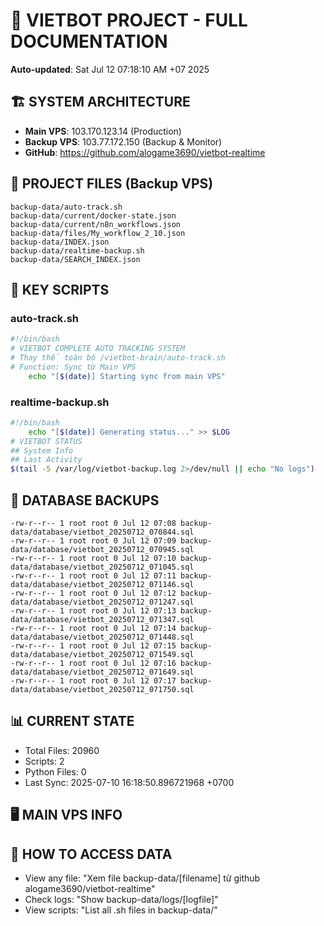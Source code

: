 # 🤖 VIETBOT PROJECT - FULL DOCUMENTATION
**Auto-updated**: Sat Jul 12 07:18:10 AM +07 2025

## 🏗️ SYSTEM ARCHITECTURE
- **Main VPS**: 103.170.123.14 (Production)
- **Backup VPS**: 103.77.172.150 (Backup & Monitor)
- **GitHub**: https://github.com/alogame3690/vietbot-realtime

## 📁 PROJECT FILES (Backup VPS)
```
backup-data/auto-track.sh
backup-data/current/docker-state.json
backup-data/current/n8n_workflows.json
backup-data/files/My_workflow_2_10.json
backup-data/INDEX.json
backup-data/realtime-backup.sh
backup-data/SEARCH_INDEX.json
```

## 🔧 KEY SCRIPTS
### auto-track.sh
```bash
#!/bin/bash
# VIETBOT COMPLETE AUTO TRACKING SYSTEM
# Thay thế toàn bộ /vietbot-brain/auto-track.sh
# Function: Sync từ Main VPS
    echo "[$(date)] Starting sync from main VPS"
```
### realtime-backup.sh
```bash
#!/bin/bash
    echo "[$(date)] Generating status..." >> $LOG
# VIETBOT STATUS
## System Info
## Last Activity
$(tail -5 /var/log/vietbot-backup.log 2>/dev/null || echo "No logs")
```

## 💾 DATABASE BACKUPS
```
-rw-r--r-- 1 root root 0 Jul 12 07:08 backup-data/database/vietbot_20250712_070844.sql
-rw-r--r-- 1 root root 0 Jul 12 07:09 backup-data/database/vietbot_20250712_070945.sql
-rw-r--r-- 1 root root 0 Jul 12 07:10 backup-data/database/vietbot_20250712_071045.sql
-rw-r--r-- 1 root root 0 Jul 12 07:11 backup-data/database/vietbot_20250712_071146.sql
-rw-r--r-- 1 root root 0 Jul 12 07:12 backup-data/database/vietbot_20250712_071247.sql
-rw-r--r-- 1 root root 0 Jul 12 07:13 backup-data/database/vietbot_20250712_071347.sql
-rw-r--r-- 1 root root 0 Jul 12 07:14 backup-data/database/vietbot_20250712_071448.sql
-rw-r--r-- 1 root root 0 Jul 12 07:15 backup-data/database/vietbot_20250712_071549.sql
-rw-r--r-- 1 root root 0 Jul 12 07:16 backup-data/database/vietbot_20250712_071649.sql
-rw-r--r-- 1 root root 0 Jul 12 07:17 backup-data/database/vietbot_20250712_071750.sql
```

## 📊 CURRENT STATE
- Total Files: 20960
- Scripts: 2
- Python Files: 0
- Last Sync: 2025-07-10 16:18:50.896721968 +0700

## 🖥️ MAIN VPS INFO


## 🚨 HOW TO ACCESS DATA
- View any file: "Xem file backup-data/[filename] từ github alogame3690/vietbot-realtime"
- Check logs: "Show backup-data/logs/[logfile]"
- View scripts: "List all .sh files in backup-data/"
